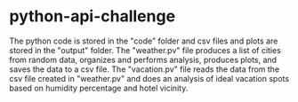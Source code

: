 # python-api-challenge
The python code is stored in the "code" folder and csv files and plots are stored in the "output" folder.
The "weather.pv" file produces a list of cities from random data, organizes and performs analysis, produces plots, and saves the data to a csv file.
The "vacation.pv" file reads the data from the csv file created in "weather.pv" and does an analysis of ideal vacation spots based on humidity percentage and hotel vicinity.
